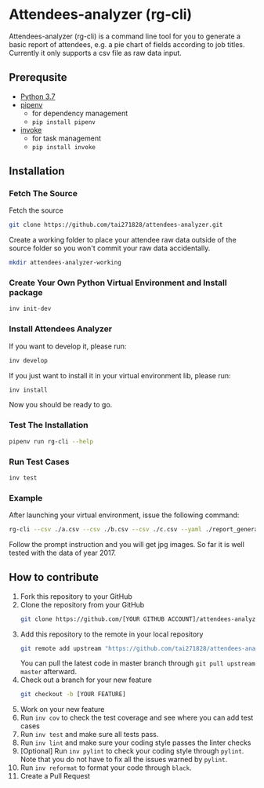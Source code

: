 # Attendees-analyzer (rg-cli)

Attendees-analyzer (rg-cli) is a command line tool for you to generate a basic report of attendees, e.g. a pie chart of fields according to job titles.  
Currently it only supports a csv file as raw data input.

## Prerequsite
* [Python 3.7](https://www.python.org/downloads/)
* [pipenv](https://github.com/pypa/pipenv)
    * for dependency management
    * `pip install pipenv`
* [invoke](https://github.com/pyinvoke/invoke)
    * for task management
    * `pip install invoke`

## Installation

### Fetch The Source

Fetch the source

```sh
git clone https://github.com/tai271828/attendees-analyzer.git
```

Create a working folder to place your attendee raw data outside of the source folder so you won't commit your raw data accidentally.

```sh
mkdir attendees-analyzer-working
```

### Create Your Own Python Virtual Environment and Install package

```sh
inv init-dev
```

### Install Attendees Analyzer

If you want to develop it, please run:

```sh
inv develop
```

If you just want to install it in your virtual environment lib, please run:

```sh
inv install
```

Now you should be ready to go.

### Test The Installation

```sh
pipenv run rg-cli --help
```

### Run Test Cases

```sh
inv test
```

### Example

After launching your virtual environment, issue the following command:

```sh
rg-cli --csv ./a.csv --csv ./b.csv --csv ./c.csv --yaml ./report_generator/data/generic.yaml --package-yaml ./examples/packages.yaml --sponsor-yaml ./examples/sponsors.yaml
```

Follow the prompt instruction and you will get jpg images. So far it is well tested with the data of year 2017.

## How to contribute

1. Fork this repository to your GitHub
2. Clone the repository from your GitHub
    ```sh
    git clone https://github.com/[YOUR GITHUB ACCOUNT]/attendees-analyzer.git
    ```
3. Add this repository to the remote in your local repository
    ```sh
    git remote add upstream "https://github.com/tai271828/attendees-analyzer"
    ```
    You can pull the latest code in master branch through `git pull upstream master` afterward.
4. Check out a branch for your new feature
    ```sh
    git checkout -b [YOUR FEATURE]
    ```
5. Work on your new feature
6. Run `inv cov` to check the test coverage and see where you can add test cases
7. Run `inv test` and make sure all tests pass.
8. Run `inv lint` and make sure your coding style passes the linter checks
9. [Optional] Run `inv pylint` to check your coding style through `pylint`. Note that you do not have to fix all the issues warned by `pylint`.
10. Run `inv reformat` to format your code through `black`.
11. Create a Pull Request
